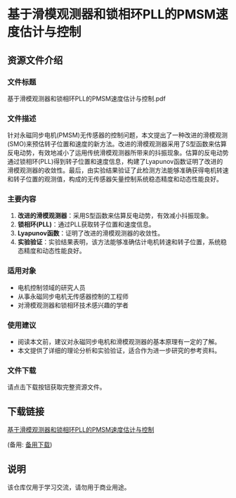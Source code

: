 # 基于滑模观测器和锁相环PLL的PMSM速度估计与控制

## 资源文件介绍

### 文件标题
基于滑模观测器和锁相环PLL的PMSM速度估计与控制.pdf

### 文件描述
针对永磁同步电机(PMSM)无传感器的控制问题，本文提出了一种改进的滑模观测(SMO)来预估转子位置和速度的新方法。改进的滑模观测器采用了S型函数来估算反电动势，有效地减小了运用传统滑模观测器所带来的抖振现象。估算的反电动势通过锁相环(PLL)得到转子位置和速度信息，构建了Lyapunov函数证明了改进的滑模观测器的收敛性。最后，由实验结果验证了此检测方法能够准确获得电机转速和转子位置的观测值，构成的无传感器矢量控制系统稳态精度和动态性能良好。

### 主要内容
1. **改进的滑模观测器**：采用S型函数来估算反电动势，有效减小抖振现象。
2. **锁相环(PLL)**：通过PLL获取转子位置和速度信息。
3. **Lyapunov函数**：证明了改进的滑模观测器的收敛性。
4. **实验验证**：实验结果表明，该方法能够准确估计电机转速和转子位置，系统稳态精度和动态性能良好。

### 适用对象
- 电机控制领域的研究人员
- 从事永磁同步电机无传感器控制的工程师
- 对滑模观测器和锁相环技术感兴趣的学者

### 使用建议
- 阅读本文前，建议对永磁同步电机和滑模观测器的基本原理有一定的了解。
- 本文提供了详细的理论分析和实验验证，适合作为进一步研究的参考资料。

### 文件下载
请点击下载按钮获取完整资源文件。

## 下载链接
[基于滑模观测器和锁相环PLL的PMSM速度估计与控制](https://pan.quark.cn/s/7be8aadf516b) 

(备用: [备用下载](https://pan.baidu.com/s/1Icx3md42AVSh3dsf7miG8g?pwd=1234))

## 说明

该仓库仅用于学习交流，请勿用于商业用途。
